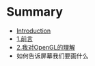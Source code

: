 # Summary

* [Introduction](README.md)
* [1.前言](chapter1.md)
* [2.我对OpenGL的理解](chapter2.md)
* 如何告诉屏幕我们要画什么

